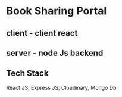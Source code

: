 # Book Sharing Portal

## client - client react
## server - node Js backend

## Tech Stack

React JS, Express JS, Cloudinary, Mongo Db
